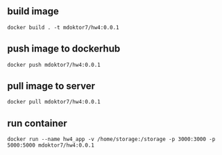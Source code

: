 ## build image
```docker build . -t mdoktor7/hw4:0.0.1```

## push image to dockerhub
```docker push mdoktor7/hw4:0.0.1```

## pull image to server
```docker pull mdoktor7/hw4:0.0.1```

## run container
```docker run --name hw4_app -v /home/storage:/storage -p 3000:3000 -p 5000:5000 mdoktor7/hw4:0.0.1```